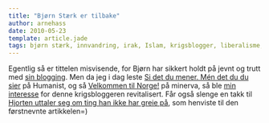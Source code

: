 ```yaml
---
title: "Bjørn Stærk er tilbake"
author: arnehass
date: 2010-05-23
template: article.jade
tags: bjørn stærk, innvandring, irak, Islam, krigsblogger, liberalisme, multikulturell, usa
---
```


<p>Egentlig så er tittelen misvisende, for Bjørn har sikkert holdt på jevnt og trutt med <a href="http://max256.bearstrong.net/">sin blogging</a>. Men da jeg i dag leste <a href="http://humanist.no/si_det_du_mener.html">Si det du mener. Mén det du du sier</a> på Humanist, og så <a href="http://www.minerva.as/2010/03/10/velkommen-til-norge/">Velkommen til Norge!</a> på minerva, så ble <a href="http://megoth.wordpress.com/?s=bj%C3%B8rn+st%C3%A6rk">min interesse</a> for denne krigsbloggeren revitalisert. Får også slenge en takk til <a href="http://hjorthen.org/?p=10036">Hjorten uttaler seg om ting han ikke har greie på</a>, som henviste til den førstnevnte artikkelen=)</p>
